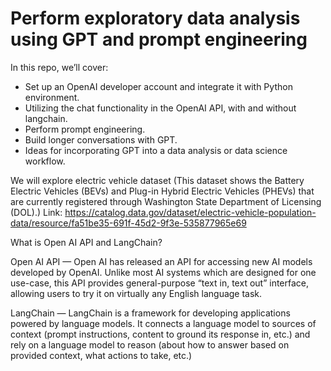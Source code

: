 # Perform exploratory data analysis using GPT and prompt engineering




In this repo, we’ll cover:

* Set up an OpenAI developer account and integrate it with Python environment.
* Utilizing the chat functionality in the OpenAI API, with and without langchain.
* Perform prompt engineering.
* Build longer conversations with GPT.
* Ideas for incorporating GPT into a data analysis or data science workflow.

We will explore electric vehicle dataset (This dataset shows the Battery Electric Vehicles (BEVs) and Plug-in Hybrid Electric Vehicles (PHEVs) that are currently registered through Washington State Department of Licensing (DOL).) Link: https://catalog.data.gov/dataset/electric-vehicle-population-data/resource/fa51be35-691f-45d2-9f3e-535877965e69

What is Open AI API and LangChain?

Open AI API — Open AI has released an API for accessing new AI models developed by OpenAI. Unlike most AI systems which are designed for one use-case, this API provides general-purpose “text in, text out” interface, allowing users to try it on virtually any English language task.

LangChain — LangChain is a framework for developing applications powered by language models. It connects a language model to sources of context (prompt instructions, content to ground its response in, etc.) and rely on a language model to reason (about how to answer based on provided context, what actions to take, etc.)
